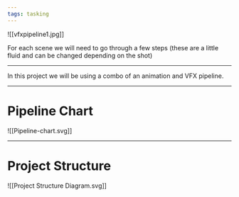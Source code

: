 ```yaml
---
tags: tasking
---
```





![[vfxpipeline1.jpg]]

For each scene we will need to go through a few steps (these are a little fluid and can be changed depending on the shot)

---

In this project we will be using a combo of an animation and VFX pipeline.



---

# Pipeline Chart


![[Pipeline-chart.svg]]



---

# Project Structure

![[Project Structure Diagram.svg]]
